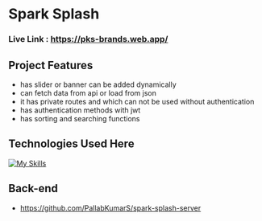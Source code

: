 # Spark Splash

### Live Link : https://pks-brands.web.app/

## Project Features

- has slider or banner can be added dynamically
- can fetch data from api or load from json
- it has private routes and which can not be used without authentication
- has authentication methods with jwt
- has sorting and searching functions


## Technologies Used Here
[![My Skills](https://skillicons.dev/icons?i=html,css,react,tailwind,js,firebase)](https://skillicons.dev)

## Back-end

* https://github.com/PallabKumarS/spark-splash-server

